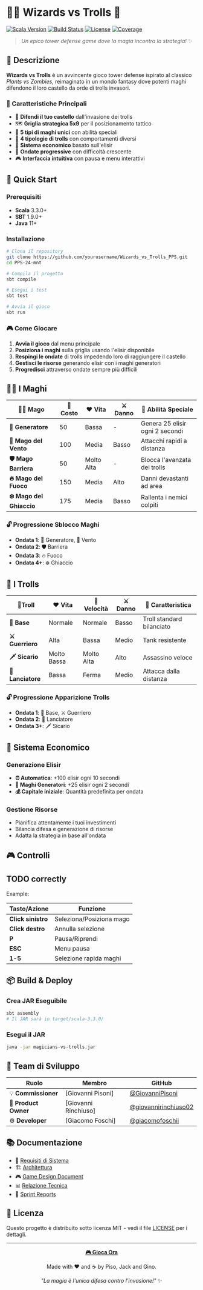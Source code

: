 # 🧙‍♂️ Wizards vs Trolls 👹

[![Scala Version](https://img.shields.io/badge/scala-3.3.0-red.svg)](https://www.scala-lang.org/)
[![Build Status](https://img.shields.io/badge/build-passing-brightgreen.svg)](https://github.com/)
[![License](https://img.shields.io/badge/license-MIT-blue.svg)](LICENSE)
[![Coverage](https://img.shields.io/badge/coverage-85%25-green.svg)](https://github.com/)

> *Un epico tower defense game dove la magia incontra la strategia!* ✨

## 📖 Descrizione

**Wizards vs Trolls** è un avvincente gioco tower defense ispirato al classico *Plants vs Zombies*, reimaginato in un mondo fantasy dove potenti maghi difendono il loro castello da orde di trolls invasori.

### 🎯 Caratteristiche Principali

- 🏰 **Difendi il tuo castello** dall'invasione dei trolls
- 🗺️ **Griglia strategica 5x9** per il posizionamento tattico
- 🧙 **5 tipi di maghi unici** con abilità speciali
- 👹 **4 tipologie di trolls** con comportamenti diversi
- 💎 **Sistema economico** basato sull'elisir
- 🌊 **Ondate progressive** con difficoltà crescente
- 🎮 **Interfaccia intuitiva** con pausa e menu interattivi

## 🚀 Quick Start

### Prerequisiti

- **Scala** 3.3.0+
- **SBT** 1.9.0+
- **Java** 11+

### Installazione

```bash
# Clona il repository
git clone https://github.com/yourusername/Wizards_vs_Trolls_PPS.git
cd PPS-24-mnt

# Compila il progetto
sbt compile

# Esegui i test
sbt test

# Avvia il gioco
sbt run
```

### 🎮 Come Giocare

1. **Avvia il gioco** dal menu principale
2. **Posiziona i maghi** sulla griglia usando l'elisir disponibile
3. **Respingi le ondate** di trolls impedendo loro di raggiungere il castello
4. **Gestisci le risorse** generando elisir con i maghi generatori
5. **Progredisci** attraverso ondate sempre più difficili

## 🧙‍♂️ I Maghi

| 🧙‍♂️ Mago               | 💎 Costo | ❤️ Vita | ⚔️ Danno | 🎯 Abilità Speciale |
|--------------------------|---------|---------|----------|-------------------|
| **🔮 Generatore**        | 50 | Bassa | - | Genera 25 elisir ogni 2 secondi |
| **💨 Mago del Vento**    | 100 | Media | Basso | Attacchi rapidi a distanza |
| **🛡️ Mago Barriera**    | 50 | Molto Alta | - | Blocca l'avanzata dei trolls |
| **🔥 Mago del Fuoco**    | 150 | Media | Alto | Danni devastanti ad area |
| **❄️ Mago del Ghiaccio** | 175 | Media | Basso | Rallenta i nemici colpiti |

### 🔓 Progressione Sblocco Maghi
- **Ondata 1**: 🔮 Generatore, 💨 Vento
- **Ondata 2**: 🛡️ Barriera
- **Ondata 3**: 🔥 Fuoco
- **Ondata 4+**: ❄️ Ghiaccio

## 👹 I Trolls

| 👹Troll | ❤️ Vita | 🏃 Velocità | ⚔️ Danno | 🎯 Caratteristica |
|-------|---------|------------|----------|------------------|
| **👤 Base** | Normale | Normale | Basso | Troll standard bilanciato |
| **⚔️ Guerriero** | Alta | Bassa | Medio | Tank resistente |
| **🗡️ Sicario** | Molto Bassa | Molto Alta | Alto | Assassino veloce |
| **🏹 Lanciatore** | Bassa | Ferma | Medio | Attacca dalla distanza |

### 🔓 Progressione Apparizione Trolls
- **Ondata 1**: 👤 Base, ⚔️ Guerriero
- **Ondata 2**: 🏹 Lanciatore
- **Ondata 3+**: 🗡️ Sicario

## 💎 Sistema Economico

### Generazione Elisir
- **⏰ Automatica**: +100 elisir ogni 10 secondi
- **🔮 Maghi Generatori**: +25 elisir ogni 2 secondi
- **💰 Capitale iniziale**: Quantità predefinita per ondata

### Gestione Risorse
- Pianifica attentamente i tuoi investimenti
- Bilancia difesa e generazione di risorse
- Adatta la strategia in base all'ondata

## 🎮 Controlli

## TODO correctly

Example:

| Tasto/Azione | Funzione |
|--------------|----------|
| **Click sinistro** | Seleziona/Posiziona mago |
| **Click destro** | Annulla selezione |
| **P** | Pausa/Riprendi |
| **ESC** | Menu pausa |
| **1-5** | Selezione rapida maghi |

## 📦 Build & Deploy

### Crea JAR Eseguibile
```bash
sbt assembly
# Il JAR sarà in target/scala-3.3.0/
```

### Esegui il JAR
```bash
java -jar magicians-vs-trolls.jar
```

## 👥 Team di Sviluppo

| Ruolo                | Membro               | GitHub                                                           |
|----------------------|----------------------|------------------------------------------------------------------|
| 💡 **Commissioner**  | [Giovanni Pisoni]    | [@GiovanniPisoni](https://github.com/GiovanniPisoni)             |
| 🎯 **Product Owner** | [Giovanni Rinchiuso] | [@giovannirinchiuso02](https://github.com/giovannirinchiuso02)   |
| ⚙️ **Developer**     | [Giacomo Foschi]     | [@giacomofoschii](https://github.com/giacomofoschii)             |

## 📚 Documentazione

- 📖 [Requisiti di Sistema](docs/requisiti.md)
- 🏗️ [Architettura](docs/architettura.md)
- 🎮 [Game Design Document](docs/gdd.md)
- 📊 [Relazione Tecnica](docs/relazione/)
- 🔄 [Sprint Reports](process/)


## 📄 Licenza

Questo progetto è distribuito sotto licenza MIT - vedi il file [LICENSE](LICENSE) per i dettagli.

---

<div align="center">

**[🎮 Gioca Ora](https://github.com/)**

Made with ❤️ and ☕ by Piso, Jack and Gino. 

*"La magia è l'unica difesa contro l'invasione!"* ✨

</div>